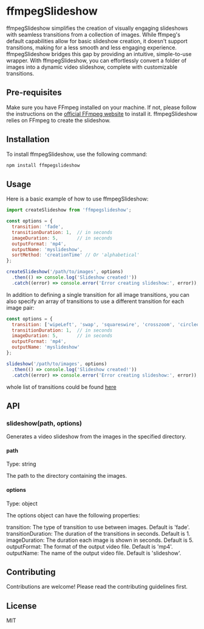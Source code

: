 # ffmpegSlideshow

ffmpegSlideshow simplifies the creation of visually engaging slideshows with seamless transitions from a collection of images. While ffmpeg's default capabilities allow for basic slideshow creation, it doesn't support transitions, making for a less smooth and less engaging experience. ffmpegSlideshow bridges this gap by providing an intuitive, simple-to-use wrapper. With ffmpegSlideshow, you can effortlessly convert a folder of images into a dynamic video slideshow, complete with customizable transitions.

## Pre-requisites

Make sure you have FFmpeg installed on your machine. If not, please follow the instructions on the [official FFmpeg website](https://ffmpeg.org/download.html) to install it. ffmpegSlideshow relies on FFmpeg to create the slideshow.

## Installation

To install ffmpegSlideshow, use the following command:

```bash
npm install ffmpegslideshow
```

## Usage

Here is a basic example of how to use ffmpegSlideshow:

```js
import createSlideshow from 'ffmpegslideshow';

const options = {
  transition: 'fade',
  transitionDuration: 1,  // in seconds
  imageDuration: 5,       // in seconds
  outputFormat: 'mp4',
  outputName: 'myslideshow',
  sortMethod: 'creationTime' // Or 'alphabetical'
};

createSlideshow('/path/to/images', options)
  .then(() => console.log('Slideshow created!'))
  .catch((error) => console.error('Error creating slideshow:', error));
```

In addition to defining a single transition for all image transitions, you can also specify an array of transitions to use a different transition for each image pair:

```js
const options = {
  transition: ['wipeLeft', 'swap', 'squareswire', 'crosszoom', 'circleopen'],
  transitionDuration: 1,  // in seconds
  imageDuration: 5,       // in seconds
  outputFormat: 'mp4',
  outputName: 'myslideshow'
};

slideshow('/path/to/images', options)
  .then(() => console.log('Slideshow created!'))
  .catch((error) => console.error('Error creating slideshow:', error));
```

whole list of transitions could be found [here](https://gl-transitions.com/gallery)

## API

### slideshow(path, options)

Generates a video slideshow from the images in the specified directory.

#### path

Type: string

The path to the directory containing the images.

#### options

Type: object

The options object can have the following properties:

transition: The type of transition to use between images. Default is 'fade'.
transitionDuration: The duration of the transitions in seconds. Default is 1.
imageDuration: The duration each image is shown in seconds. Default is 5.
outputFormat: The format of the output video file. Default is 'mp4'.
outputName: The name of the output video file. Default is 'slideshow'.

## Contributing

Contributions are welcome! Please read the contributing guidelines first.

## License

MIT
